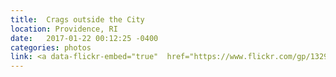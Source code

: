 ```yaml
---
title:  Crags outside the City
location: Providence, RI
date:   2017-01-22 00:12:25 -0400
categories: photos
link: <a data-flickr-embed="true"  href="https://www.flickr.com/gp/132974595@N06/vz4T63" title="aab020"><img src="https://c1.staticflickr.com/1/681/32139637732_f26fb14e57_b.jpg" width="1024" height="635" alt="aab020"></a><script async src="//embedr.flickr.com/assets/client-code.js" charset="utf-8"></script>
---
```


